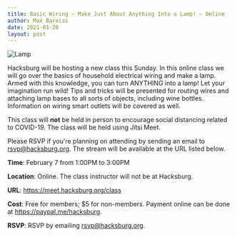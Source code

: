 ```yaml
---
title: Basic Wiring — Make Just About Anything Into a Lamp! — Online
author: Max Bareiss
date: 2021-01-28
layout: post
---
```


![Lamp](http://hacksburg.org/images/ariel-kwon-oNEmpYbq0Go-unsplash.jpg)

Hacksburg will be hosting a new class this Sunday. In this online class we will go over the basics of household electrical wiring and make a lamp. Armed with this knowledge, you can turn ANYTHING into a lamp! Let your imagination run wild! Tips and tricks will be presented for routing wires and attaching lamp bases to all sorts of objects, including wine bottles. Information on wiring smart outlets will be covered as well.

This class will **not** be held in person to encourage social distancing related to COVID-19. The class will be held using Jitsi Meet.

Please RSVP if you're planning on attending by sending an email to [rsvp@hacksburg.org](mailto:rsvp@hacksburg.org). The stream will be available at the URL listed below.

**Time**: February 7 from 1:00PM to 3:00PM

**Location**: Online. The class instructor will not be at Hacksburg.

**URL**: <https://meet.hacksburg.org/class>

**Cost**: Free for members; $5 for non-members. Payment online can be done at <https://paypal.me/hacksburg>.

**RSVP**: RSVP by emailing [rsvp@hacksburg.org](mailto:rsvp@hacksburg.org).
